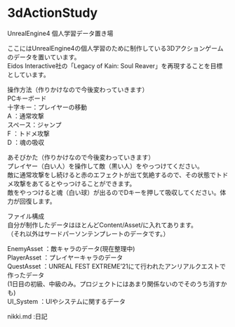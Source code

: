 # 3dActionStudy

UnrealEngine4 個人学習データ置き場

ここにはUnrealEngine4の個人学習のために制作している3Dアクションゲームのデータを置いています。  
Eidos Interactive社の「Legacy of Kain: Soul Reaver」を再現することを目標としています。 
  
操作方法（作りかけなので今後変わっていきます）  
PCキーボード  
十字キー：プレイヤーの移動  
A       ：通常攻撃  
スペース：ジャンプ  
F       ：トドメ攻撃  
D       ：魂の吸収  
  
あそびかた（作りかけなので今後変わっていきます）  
プレイヤー（白い人）を操作して敵（黒い人）をやっつけてください。  
敵に通常攻撃をし続けると赤のエフェクトが出て気絶するので、その状態でトドメ攻撃をあてるとやっつけることができます。  
敵をやっつけると魂（白い球）が出るのでDキーを押して吸収してください。体力が回復します。 
  
ファイル構成  
自分が制作したデータはほとんどContent/Asset/に入れてあります。  
（それ以外はサードパーソンテンプレートのデータです。）  

EnemyAsset    ：敵キャラのデータ(現在整理中)    
PlayerAsset   ：プレイヤーキャラのデータ    
QuestAsset    ：UNREAL FEST EXTREME’21にて行われたアンリアルクエストで作ったデータ    
                (1日目の初級、中級のみ。プロジェクトにはあまり関係ないのでそのうち消すかも)    
UI_System     ：UIやシステムに関するデータ  
  
  
  
  
  
  
  
  
nikki.md       :日記
